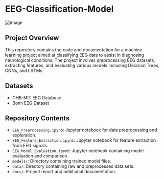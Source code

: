 # EEG-Classification-Model

![image](https://github.com/hasmithavasireddy/EEG-Classification-Model/assets/153672375/a9d7319a-0fd1-48d4-a6b5-864951cc4921)

## Project Overview
This repository contains the code and documentation for a machine learning project aimed at classifying EEG data to assist in diagnosing neurological conditions. The project involves preprocessing EEG datasets, extracting features, and evaluating various models including Decision Trees, CNNs, and LSTMs.

## Datasets
- CHB-MIT EEG Database
- Bonn EEG Dataset

## Repository Contents
- `EEG_Preprocessing.ipynb`: Jupyter notebook for data preprocessing and exploration.
- `EEG_Feature_Extraction.ipynb`: Jupyter notebook for feature extraction from EEG signals.
- `EEG_Model_Evaluation.ipynb`: Jupyter notebook containing model evaluation and comparison.
- `models/`: Directory containing trained model files.
- `data/`: Directory containing raw and preprocessed data sets.
- `docs/`: Project report and additional documentation.
